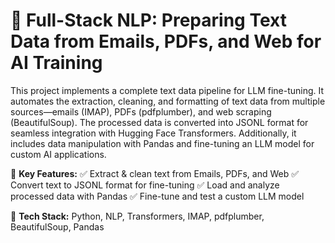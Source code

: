 # 🚀 Full-Stack NLP: Preparing Text Data from Emails, PDFs, and Web for AI Training
 This project implements a complete text data pipeline for LLM fine-tuning. It automates the extraction, cleaning, and formatting of text data from multiple sources—emails (IMAP), PDFs (pdfplumber), and web scraping (BeautifulSoup). The processed data is converted into JSONL format for seamless integration with Hugging Face Transformers. Additionally, it includes data manipulation with Pandas and fine-tuning an LLM model for custom AI applications.

🔹 **Key Features:**
✅ Extract & clean text from Emails, PDFs, and Web
✅ Convert text to JSONL format for fine-tuning
✅ Load and analyze processed data with Pandas
✅ Fine-tune and test a custom LLM model

📌 **Tech Stack:** Python, NLP, Transformers, IMAP, pdfplumber, BeautifulSoup, Pandas